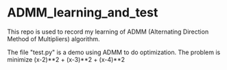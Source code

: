# ADMM_learning_and_test
  This repo is used to record my learning of ADMM (Alternating Direction Method of Multipliers) algorithm.

The file "test.py" is a demo using ADMM to do optimization.
The problem is minimize (x-2)**2 + (x-3)**2 + (x-4)**2
